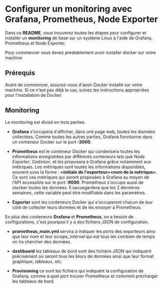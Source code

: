 # Configurer un **monitoring** avec Grafana, Prometheus, Node Exporter

Dans ce **README**, vous trouverez toutes les étapes pour configurer et installer un **monitoring** de base sur un système Linux à l'aide de Grafana, Prometheus et Node Exporter.

Pour commencer vous devez prealablement avoir installer docker sur votre machine

## Prérequis

Avant de commencer, assurez-vous d'avoir Docker installé sur votre machine. Si ce n'est pas déjà le cas, suivez les instructions appropriées pour l'installation de Docker.

## Monitoring

Le monitoring est divisé en trois parties.

-   **Grafana** s'occupera d'afficher, dans une page web, toutes les données collectées. Comme toutes les autres parties, Grafana fonctionne dans un conteneur Docker sur le port **:3000**.

-   **Prometheus** est le conteneur Docker qui condensera toutes les informations enregistrées par différents conteneurs tels que _Node Exporter_, _Cadvisor_, et les proposera à Grafana grâce notamment aux métriques. Les métriques sont toutes les informations disponibles, souvent sous la forme : **<initiale de l'exporteur><nom de la métrique>**. Ce sont ces métriques qui seront proposées à Grafana au moyen de l'API accessible sur le port **:9090**. Prometheus s'occupe aussi de stocker toutes les données. Il sauvegardera que les 2 dernières semaines, cette variable peut être modifiable dans les paramètres.

-   **Exporter** sont les conteneurs Docker qui s'occuperont chacun de leur côté de collecter leurs données et de les envoyer à Prometheus.

En plus des conteneurs **Grafana** et **Prometheus**, on a besoin de configurations, c'est pourquoi il y a des fichiers JSON de configuration.

-   **prometheus_main.yml** servira à indiquer les ports des exporteurs ainsi que leur nom et leur _scrape_interval_ qui est tous les combien de temps on ira chercher des données.

-   **dashboard** les tableaux de bord sont des fichiers JSON qui indiquent précisément où seront tous les blocs de données ainsi que leur format graphique, tableaux, etc.

-   **Provisioning** ce sont les fichiers qui indiquent la configuration de Grafana, comme à quel port trouver Prometheus et comment précharger les tableaux de bord.
